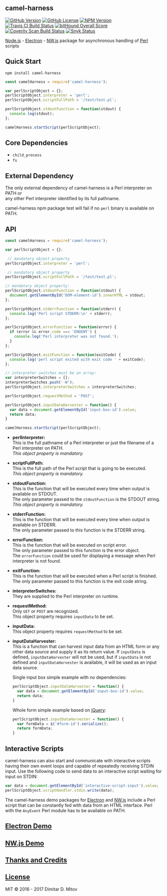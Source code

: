 camel-harness
--------------------------------------------------------------------------------

[![GitHub Version](https://img.shields.io/github/release/ddmitov/camel-harness.svg)](https://github.com/ddmitov/camel-harness/releases)
[![GitHub License](https://img.shields.io/badge/License-MIT-yellow.svg)](./LICENSE.md)
[![NPM Version](https://img.shields.io/npm/v/camel-harness.svg)](https://www.npmjs.com/package/camel-harness)  
[![Travis CI Build Status](https://travis-ci.org/ddmitov/camel-harness.svg?branch=master)](https://travis-ci.org/ddmitov/camel-harness)
[![bitHound Overall Score](https://www.bithound.io/github/ddmitov/camel-harness/badges/score.svg)](https://www.bithound.io/github/ddmitov/camel-harness)
[![Coverity Scan Build Status](https://scan.coverity.com/projects/11336/badge.svg)](https://scan.coverity.com/projects/ddmitov-camel-harness)
[![Snyk Status](https://snyk.io/test/github/ddmitov/camel-harness/badge.svg)](https://snyk.io/test/github/ddmitov/camel-harness)  

[Node.js](http://nodejs.org/) - [Electron](http://electron.atom.io/) - [NW.js](http://nwjs.io/) package for asynchronous handling of [Perl](https://www.perl.org/) scripts

## Quick Start
``npm install camel-harness``  

```javascript
const camelHarness = require('camel-harness');

var perlScriptObject = {};
perlScriptObject.interpreter = 'perl';
perlScriptObject.scriptFullPath = '/test/test.pl';

perlScriptObject.stdoutFunction = function(stdout) {
  console.log(stdout);
};

camelHarness.startScript(perlScriptObject);
```

## Core Dependencies
* ``child_process``
* ``fs``

## External Dependency
The only external dependency of camel-harness is a Perl interpreter on PATH or  
any other Perl interpreter identified by its full pathname.  

camel-harness npm package test will fail if no ``perl`` binary is available on PATH.  

## API

```javascript
const camelHarness = require('camel-harness');

var perlScriptObject = {};

 // mandatory object property
perlScriptObject.interpreter = 'perl';

 // mandatory object property
perlScriptObject.scriptFullPath = '/test/test.pl';

// mandatory object property:
perlScriptObject.stdoutFunction = function(stdout) {
  document.getElementById('DOM-element-id').innerHTML = stdout;
};

perlScriptObject.stderrFunction = function(stderr) {
  console.log('Perl script STDERR:\n' + stderr);
};

perlScriptObject.errorFunction = function(error) {
  if (error && error.code === 'ENOENT') {
    console.log('Perl interpreter was not found.');
  }
};

perlScriptObject.exitFunction = function(exitCode) {
  console.log('perl script exited with exit code ' + exitCode);
};

// interpreter switches must be an array:
var interpreterSwitches = [];
interpreterSwitches.push('-W');
perlScriptObject.interpreterSwitches = interpreterSwitches;

perlScriptObject.requestMethod = 'POST';

perlScriptObject.inputDataHarvester = function() {
  var data = document.getElementById('input-box-id').value;
  return data;
}

camelHarness.startScript(perlScriptObject);
```

* **perlInterpreter:**  
  This is the full pathname of a Perl interpreter or just the filename of a Perl interpreter on PATH.  
  *This object property is mandatory.*  

* **scriptFullPath:**  
  This is the full path of the Perl script that is going to be executed.  
  *This object property is mandatory.*  

* **stdoutFunction:**  
  This is the function that will be executed every time when output is available on STDOUT.  
  The only parameter passed to the ``stdoutFunction`` is the STDOUT string.  
  *This object property is mandatory.*  

* **stderrFunction:**  
  This is the function that will be executed every time when output is available on STDERR.  
  The only parameter passed to this function is the STDERR string.  

* **errorFunction:**  
  This is the function that will be executed on script error.  
  The only parameter passed to this function is the error object.  
  The ``errorFunction`` could be used for displaying a message when Perl interpreter is not found.  

* **exitFunction:**  
  This is the function that will be executed when a Perl script is finished.  
  The only parameter passed to this function is the exit code string.  

* **interpreterSwitches:**  
  They are supplied to the Perl interpreter on runtime.  

* **requestMethod:**  
  Only ``GET`` or ``POST`` are recognized.  
  This object property requires ``inputData`` to be set.  

* **inputData:**  
  This object property requires ``requestMethod`` to be set.  

* **inputDataHarvester:**  
  This is a function that can harvest input data from an HTML form or any other data source and supply it as its return value. If ``inputData`` is defined, ``inputDataHarvester`` will not be used, but if ``inputData`` is not defined and ``inputDataHarvester`` is available, it will be used as an input data source.  

  Single input box simple example with no dependencies:  

  ```javascript
  perlScriptObject.inputDataHarvester = function() {
    var data = document.getElementById('input-box-id').value;
    return data;
  }
  ```

  Whole form simple example based on [jQuery](https://jquery.com/):  

  ```javascript
  perlScriptObject.inputDataHarvester = function() {
    var formData = $('#form-id').serialize();
    return formData;
  }
  ```

## Interactive Scripts
camel-harness can also start and communicate with interactive scripts having their own event loops and capable of repeatedly receiving STDIN input. Use the following code to send data to an interactive script waiting for input on STDIN:

```javascript
var data = document.getElementById('interactive-script-input').value;
perlScriptObject.scriptHandler.stdin.write(data);
```

The camel-harness demo packages for [Electron](https://www.npmjs.com/package/camel-harness-demo-electron) and [NW.js](https://www.npmjs.com/package/camel-harness-demo-nwjs) include a Perl script that can be constantly fed with data from an HTML interface. Perl with the ``AnyEvent`` Perl module has to be available on PATH.  

## [Electron Demo](https://www.npmjs.com/package/camel-harness-demo-electron)

## [NW.js Demo](https://www.npmjs.com/package/camel-harness-demo-nwjs)

## [Thanks and Credits](./CREDITS.md)

## [License](./LICENSE.md)
MIT © 2016 - 2017 Dimitar D. Mitov  
